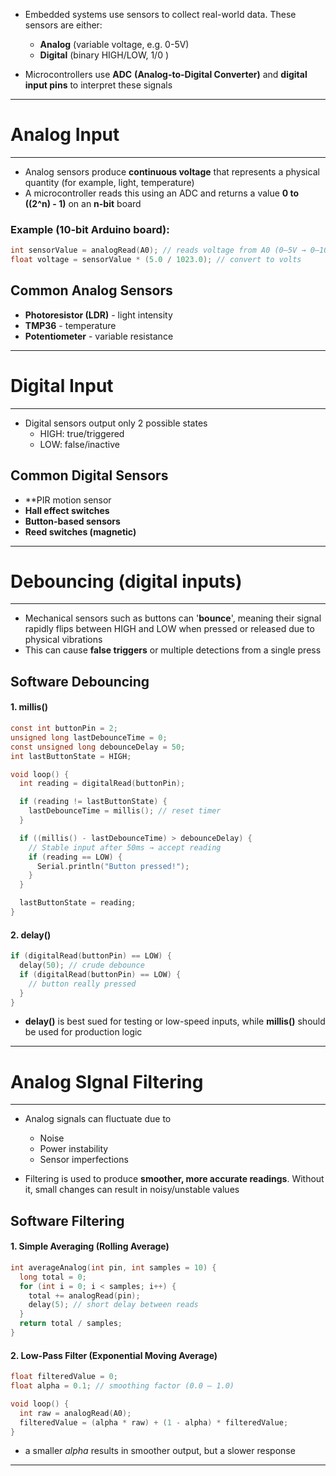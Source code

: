- Embedded systems use sensors to collect real-world data. These sensors are either:
  - **Analog** (variable voltage, e.g. 0-5V)
  - **Digital** (binary HIGH/LOW, 1/0 )

- Microcontrollers use **ADC** **(Analog-to-Digital Converter)** and **digital input pins** to interpret these signals
---

# Analog Input
---
- Analog sensors produce **continuous voltage** that represents a physical quantity (for example, light, temperature)
- A microcontroller reads this using an ADC and returns a value **0 to ((2^n) - 1)** on an **n-bit** board

### **Example (10-bit Arduino board):**
```c
int sensorValue = analogRead(A0); // reads voltage from A0 (0–5V → 0–1023)
float voltage = sensorValue * (5.0 / 1023.0); // convert to volts
```
## Common Analog Sensors
 - **Photoresistor (LDR)** - light intensity
 - **TMP36** - temperature
 - **Potentiometer** - variable resistance
---

# Digital Input
---
- Digital sensors output only 2 possible states
	- HIGH: true/triggered
	- LOW: false/inactive
## Common Digital Sensors
 - **PIR motion sensor
 - **Hall effect switches**
 - **Button-based sensors**
 - **Reed switches (magnetic)**
---

# Debouncing (digital inputs)
--- 
- Mechanical sensors such as buttons can '**bounce**', meaning their signal rapidly flips between HIGH and LOW when pressed or released due to physical vibrations
- This can cause **false triggers** or multiple detections from a single press

## Software Debouncing

#### **1. millis**()
```c
const int buttonPin = 2;
unsigned long lastDebounceTime = 0;
const unsigned long debounceDelay = 50;
int lastButtonState = HIGH;

void loop() {
  int reading = digitalRead(buttonPin);

  if (reading != lastButtonState) {
    lastDebounceTime = millis(); // reset timer
  }

  if ((millis() - lastDebounceTime) > debounceDelay) {
    // Stable input after 50ms → accept reading
    if (reading == LOW) {
      Serial.println("Button pressed!");
    }
  }

  lastButtonState = reading;
}
```
#### **2. delay()**
```c
if (digitalRead(buttonPin) == LOW) {
  delay(50); // crude debounce
  if (digitalRead(buttonPin) == LOW) {
    // button really pressed
  }
}
```

- **delay()** is best sued for testing or low-speed inputs, while **millis()** should be used for production logic
---

# Analog SIgnal Filtering
---
- Analog signals can fluctuate due to 
	- Noise
	- Power instability
	- Sensor imperfections

- Filtering is used to produce **smoother, more accurate readings**. Without it, small changes can result in noisy/unstable values

## Software Filtering

#### **1. Simple Averaging (Rolling Average)**
```c
int averageAnalog(int pin, int samples = 10) {
  long total = 0;
  for (int i = 0; i < samples; i++) {
    total += analogRead(pin);
    delay(5); // short delay between reads
  }
  return total / samples;
}
```
#### **2. Low-Pass Filter (Exponential Moving Average)**
```c
float filteredValue = 0;
float alpha = 0.1; // smoothing factor (0.0 – 1.0)

void loop() {
  int raw = analogRead(A0);
  filteredValue = (alpha * raw) + (1 - alpha) * filteredValue;
}

```
- a smaller *alpha* results in smoother output, but a slower response
---
